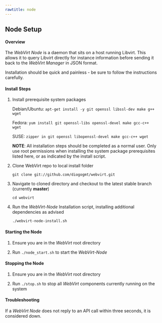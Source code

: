 ```yaml
--- 
rawtitle: node 
--- 
```

## Node Setup ## 
 
#### Overview #### 
 
The *WebVirt Node* is a daemon that sits on a host running Libvirt.  This allows it to query Libvirt directly for instance information before sending it back to the *WebVirt Manager* in JSON format.  

Installation should be quick and painless - be sure to follow the instructions carefully.  
 
#### Install Steps #### 
 
1.  Install prerequisite system packages 
 
    Debian/Ubuntu: `apt-get install -y git openssl libssl-dev make g++ wget` 
 
    Fedora:        `yum install git openssl-libs openssl-devel make gcc-c++ wget` 
     
    SUSE:          `zipper in git openssl libopenssl-devel make gcc-c++ wget` 
 
    **NOTE**: All installation steps should be completed as a normal user.  Only use root permissions when installing the system package prerequisites listed here, or as indicated by the install script. 
 
2.  Clone WebVirt repo to local install folder 
 
    `git clone git://github.com/diogogmt/webvirt.git` 
 
3.  Navigate to cloned directory and checkout to the latest stable branch (currently **master**) 
     
    `cd webvirt`  
     
4.  Run the *WebVirt-Node* Installation script, installing additional dependencies as advised 
 
    `./webvirt-node-install.sh` 
  

#### Starting the Node ####

1.  Ensure you are in the *WebVirt* root directory

2.  Run `./node_start.sh` to start the *WebVirt-Node*

#### Stopping the Node ####

1.  Ensure you are in the *WebVirt* root directory

2.  Run `./stop.sh` to stop all *WebVirt* components currently running on the system

#### Troubleshooting ####

If a *WebVirt Node* does not reply to an API call within three seconds, it is considered down.
